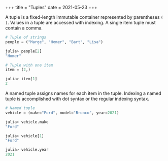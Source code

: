 +++
title = "Tuples"
date = 2021-05-23
+++

A tuple is a fixed-length immutable container represented by parentheses `( )`. Values in a tuple are accessed with indexing. A single item tuple must contain a comma.

```julia
# Tuple of strings
people = ("Marge", "Homer", "Bart", "Lisa")

julia> people[2]
"Homer"

# Tuple with one item
item = (2,)

julia> item[1]
2
```

A named tuple assigns names for each item in the tuple. Indexing a named tuple is accomplished with dot syntax or the regular indexing syntax.

```julia
# Named tuple
vehicle = (make="Ford", model="Bronco", year=2021)

julia> vehicle.make
"Ford"

julia> vehicle[1]
"Ford"

julia> vehicle.year
2021
```
